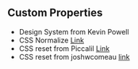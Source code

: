 ## Custom Properties 

* Design System from Kevin Powell 
* CSS Normalize [Link](https://necolas.github.io/normalize.css/)
* CSS reset from Piccalil [Link](https://piccalil.li/blog/a-modern-css-reset/)
* CSS reset from joshwcomeau [link](https://www.joshwcomeau.com/css/custom-css-reset/)